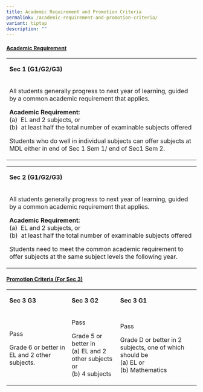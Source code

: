 ```yaml
---
title: Academic Requirement and Promotion Criteria
permalink: /academic-requirement-and-promotion-criteria/
variant: tiptap
description: ""
---
```

<h4><strong><u>Academic Requirement</u></strong></h4>
<p></p>
<table style="minWidth: 25px">
<colgroup>
<col>
</colgroup>
<tbody>
<tr>
<td rowspan="1" colspan="1">
<p><strong>Sec 1 (G1/G2/G3)</strong>
</p>
</td>
</tr>
<tr>
<td rowspan="1" colspan="1">
<p>All students generally progress to next year of learning, guided by a
common academic requirement that applies.</p>
<p><strong>Academic Requirement:</strong>
<br>(a)&nbsp; EL and 2 subjects, or
<br>(b)&nbsp; at least half the total number of examinable subjects offered</p>
<p></p>
<p>Students who do well in&nbsp;individual subjects can offer subjects at
MDL either in end of Sec 1 Sem 1/ end of Sec1 Sem 2.</p>
</td>
</tr>
</tbody>
</table>
<p></p>
<table style="minWidth: 25px">
<colgroup>
<col>
</colgroup>
<tbody>
<tr>
<td rowspan="1" colspan="1">
<p><strong>Sec 2 (G1/G2/G3)</strong>
</p>
</td>
</tr>
<tr>
<td rowspan="1" colspan="1">
<p>All students generally progress to next year of learning, guided by a
common academic requirement that applies.</p>
<p><strong>Academic Requirement:</strong>
<br>(a)&nbsp; EL and 2 subjects, or
<br>(b)&nbsp; at least half the total number of examinable subjects offered</p>
<p></p>
<p>Students need to meet the common academic requirement to offer subjects
at&nbsp;the same subject levels the following year.</p>
</td>
</tr>
</tbody>
</table>
<h4><strong><u>Promotion Criteria (For Sec 3)</u></strong></h4>
<table style="minWidth: 75px">
<colgroup>
<col>
<col>
<col>
</colgroup>
<tbody>
<tr>
<td rowspan="1" colspan="1">
<p><strong>Sec 3 G3</strong>
</p>
</td>
<td rowspan="1" colspan="1">
<p><strong>Sec 3 G2</strong>
</p>
</td>
<td rowspan="1" colspan="1">
<p><strong>Sec 3 G1</strong>
</p>
</td>
</tr>
<tr>
<td rowspan="1" colspan="1">
<p>Pass</p>
<p>Grade 6 or better in EL and 2 other subjects.</p>
</td>
<td rowspan="1" colspan="1">
<p>Pass</p>
<p>Grade 5 or better in
<br>(a) EL and 2 other subjects or
<br>(b) 4 subjects</p>
</td>
<td rowspan="1" colspan="1">
<p>Pass</p>
<p>Grade D or better in 2 subjects, one of which should be
<br>(a) EL or
<br>(b) Mathematics</p>
</td>
</tr>
</tbody>
</table>
<p></p>
<p></p>